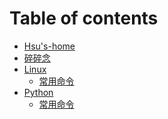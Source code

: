 <!--
 * @Date: 2021-03-28 16:01:54
 * @LastEditTime: 2021-03-28 16:09:42
-->
# Table of contents

* [Hsu's-home](README.md)
* [碎碎念](碎碎念.md)
* [Linux](linux/README.md)
  * [常用命令](linux/chang-yong-ming-ling.md)
* [Python](python/README.md)
  * [常用命令](python/chang-yong-ming-ling.md)

